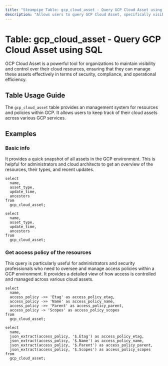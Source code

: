 ```yaml
---
title: "Steampipe Table: gcp_cloud_asset - Query GCP Cloud Asset using SQL"
description: "Allows users to query GCP Cloud Asset, specifically visibility and control over their cloud resources, ensuring that they can manage these assets effectively in terms of security, compliance, and operational efficiency."
---
```


# Table: gcp_cloud_asset - Query GCP Cloud Asset using SQL

GCP Cloud Asset is a powerful tool for organizations to maintain visibility and control over their cloud resources, ensuring that they can manage these assets effectively in terms of security, compliance, and operational efficiency.

## Table Usage Guide

The `gcp_cloud_asset` table provides an management system for resources and policies within GCP. It allows users to keep track of their cloud assets across various GCP services.

## Examples

### Basic info

It provides a quick snapshot of all assets in the GCP environment. This is helpful for administrators and cloud architects to get an overview of the resources, their types, and recent updates.

```sql+postgres
select
  name,
  asset_type,
  update_time,
  ancestors
from
  gcp_cloud_asset;
```

```sql+sqlite
select
  name,
  asset_type,
  update_time,
  ancestors
from
  gcp_cloud_asset;
```

### Get access policy of the resources

This query is particularly useful for administrators and security professionals who need to oversee and manage access policies within a GCP environment. It provides a detailed view of how access is controlled and managed across various cloud assets.

```sql+postgres
select
  name,
  access_policy ->> 'Etag' as access_policy_etag,
  access_policy ->> 'Name' as access_policy_name,
  access_policy ->> 'Parent' as access_policy_parent,
  access_policy -> 'Scopes' as access_policy_scopes
from
  gcp_cloud_asset;
```

```sql+sqlite
select
  name,
  json_extract(access_policy, '$.Etag') as access_policy_etag,
  json_extract(access_policy, '$.Name') as access_policy_name,
  json_extract(access_policy, '$.Parent') as access_policy_parent,
  json_extract(access_policy, '$.Scopes') as access_policy_scopes
from
  gcp_cloud_asset;
```
